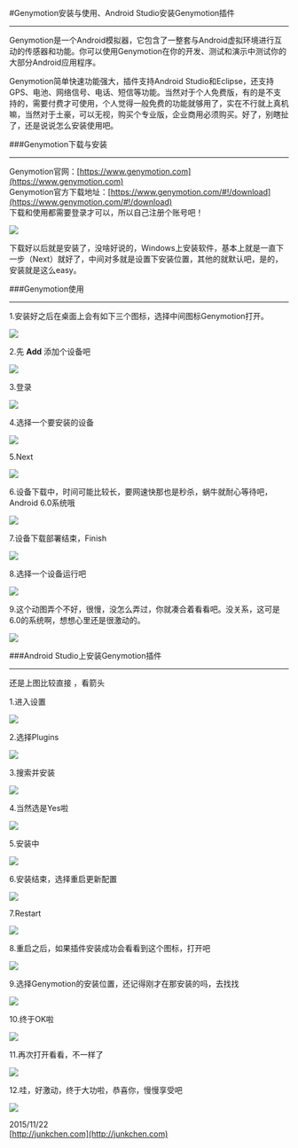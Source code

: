#Genymotion安装与使用、Android Studio安装Genymotion插件

----------

Genymotion是一个Android模拟器，它包含了一整套与Android虚拟环境进行互动的传感器和功能。你可以使用Genymotion在你的开发、测试和演示中测试你的大部分Android应用程序。  

Genymotion简单快速功能强大，插件支持Android Studio和Eclipse，还支持GPS、电池、网络信号、电话、短信等功能。当然对于个人免费版，有的是不支持的，需要付费才可使用，个人觉得一般免费的功能就够用了，实在不行就上真机嘛，当然对于土豪，可以无视，购买个专业版，企业商用必须购买。好了，别瞎扯了，还是说说怎么安装使用吧。

###Genymotion下载与安装

----------

Genymotion官网：[https://www.genymotion.com](https://www.genymotion.com)  
Genymotion官方下载地址：[https://www.genymotion.com/#!/download](https://www.genymotion.com/#!/download)  
下载和使用都需要登录才可以，所以自己注册个账号吧！
  
![](https://raw.githubusercontent.com/junkchen/Documents/master/Image/GenymotionInstall/13.png)  

下载好以后就是安装了，没啥好说的，Windows上安装软件，基本上就是一直下一步（Next）就好了，中间对多就是设置下安装位置，其他的就默认吧，是的，安装就是这么easy。
  
###Genymotion使用

----------

1.安装好之后在桌面上会有如下三个图标，选择中间图标Genymotion打开。  

![](https://github.com/junkchen/Documents/raw/master/Image/GenymotionInstall/14.png)  

2.先 **Add** 添加个设备吧  

![](https://github.com/junkchen/Documents/raw/master/Image/GenymotionInstall/15.png)  

3.登录  

![](https://github.com/junkchen/Documents/raw/master/Image/GenymotionInstall/16.png)

4.选择一个要安装的设备  

![](https://github.com/junkchen/Documents/raw/master/Image/GenymotionInstall/17.png)

5.Next  

![](https://github.com/junkchen/Documents/raw/master/Image/GenymotionInstall/18.png)

6.设备下载中，时间可能比较长，要网速快那也是秒杀，蜗牛就耐心等待吧，Android 6.0系统哦

![](https://github.com/junkchen/Documents/raw/master/Image/GenymotionInstall/19.png)

7.设备下载部署结束，Finish

![](https://github.com/junkchen/Documents/raw/master/Image/GenymotionInstall/20.png)

8.选择一个设备运行吧  

![](https://github.com/junkchen/Documents/raw/master/Image/GenymotionInstall/21.png)

9.这个动图弄个不好，很慢，没怎么弄过，你就凑合着看看吧。没关系，这可是6.0的系统啊，想想心里还是很激动的。

![](https://github.com/junkchen/Documents/raw/master/Image/GenymotionInstall/genymotion_use.gif) 
  
###Android Studio上安装Genymotion插件

----------

还是上图比较直接 ，看箭头 

1.进入设置

![](https://github.com/junkchen/Documents/raw/master/Image/GenymotionInstall/1.png) 

2.选择Plugins

![](https://github.com/junkchen/Documents/raw/master/Image/GenymotionInstall/2.png)  

3.搜索并安装

![](https://github.com/junkchen/Documents/raw/master/Image/GenymotionInstall/3.png)  

4.当然选是Yes啦

![](https://github.com/junkchen/Documents/raw/master/Image/GenymotionInstall/4.png)

5.安装中

![](https://github.com/junkchen/Documents/raw/master/Image/GenymotionInstall/5.png)

6.安装结束，选择重启更新配置

![](https://github.com/junkchen/Documents/raw/master/Image/GenymotionInstall/6.png)

7.Restart

![](https://github.com/junkchen/Documents/raw/master/Image/GenymotionInstall/7.png)

8.重启之后，如果插件安装成功会看看到这个图标，打开吧

![](https://github.com/junkchen/Documents/raw/master/Image/GenymotionInstall/8.png)

9.选择Genymotion的安装位置，还记得刚才在那安装的吗，去找找

![](https://github.com/junkchen/Documents/raw/master/Image/GenymotionInstall/9.png)  

10.终于OK啦

![](https://github.com/junkchen/Documents/raw/master/Image/GenymotionInstall/10.png)

11.再次打开看看，不一样了

![](https://github.com/junkchen/Documents/raw/master/Image/GenymotionInstall/11.png)

12.哇，好激动，终于大功啦，恭喜你，慢慢享受吧

![](https://github.com/junkchen/Documents/raw/master/Image/GenymotionInstall/12.png)    

2015/11/22   
[http://junkchen.com](http://junkchen.com)